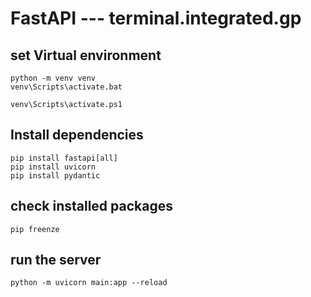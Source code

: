 # FastAPI --- terminal.integrated.gp

## set Virtual environment
    
    python -m venv venv
    venv\Scripts\activate.bat
    
    venv\Scripts\activate.ps1

## Install dependencies

    pip install fastapi[all]
    pip install uvicorn
    pip install pydantic
    
## check installed packages

    pip freenze

## run the server
    python -m uvicorn main:app --reload


    
